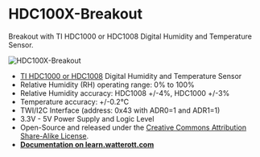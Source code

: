 # HDC100X-Breakout
Breakout with TI HDC1000 or HDC1008 Digital Humidity and Temperature Sensor.

![HDC100X-Breakout](https://github.com/watterott/HDC100X-Breakout/raw/master/hardware/HDC100X-Breakout_v11.jpg)

* [TI HDC1000 or HDC1008](https://www.ti.com/product/hdc1008) Digital Humidity and Temperature Sensor
* Relative Humidity (RH) operating range: 0% to 100%
* Relative Humidity accuracy: HDC1008 +/-4%, HDC1000 +/-3%
* Temperature accuracy: +/-0.2°C
* TWI/I2C Interface (address: 0x43 with ADR0=1 and ADR1=1)
* 3.3V - 5V Power Supply and Logic Level
* Open-Source and released under the [Creative Commons Attribution Share-Alike License](https://creativecommons.org/licenses/by-sa/4.0/).
* **[Documentation on learn.watterott.com](https://learn.watterott.com)**
